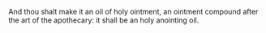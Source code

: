 And thou shalt make it an oil of holy ointment, an ointment compound after the art of the apothecary: it shall be an holy anointing oil.

